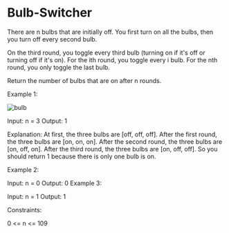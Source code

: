 # Bulb-Switcher

There are n bulbs that are initially off. You first turn on all the bulbs, then you turn off every second bulb.

On the third round, you toggle every third bulb (turning on if it's off or turning off if it's on). For the ith round, you toggle every i bulb. For the nth round, you only toggle the last bulb.

Return the number of bulbs that are on after n rounds.

 

Example 1:

![bulb](https://user-images.githubusercontent.com/88260025/215112771-64c31ea1-c4f2-458d-b4f8-f9d9d797ab38.jpg)

Input: n = 3
Output: 1

Explanation: At first, the three bulbs are [off, off, off].
After the first round, the three bulbs are [on, on, on].
After the second round, the three bulbs are [on, off, on].
After the third round, the three bulbs are [on, off, off]. 
So you should return 1 because there is only one bulb is on.

Example 2:

Input: n = 0
Output: 0
Example 3:

Input: n = 1
Output: 1
 

Constraints:

0 <= n <= 109
